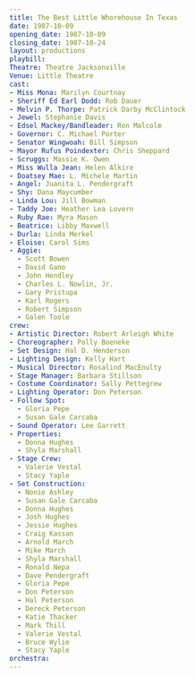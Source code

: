 ```yaml
---
title: The Best Little Whorehouse In Texas
date: 1987-10-09
opening_date: 1987-10-09
closing_date: 1987-10-24
layout: productions
playbill:
Theatre: Theatre Jacksonville
Venue: Little Theatre
cast:
- Miss Mona: Marilyn Courtnay
- Sheriff Ed Earl Dodd: Rob Dauer
- Melvin P. Thorpe: Patrick Darby McClintock
- Jewel: Stephanie Davis
- Edsel Mackey/Bandleader: Ron Malcolm
- Governor: C. Michael Porter
- Senator Wingwoah: Bill Simpson
- Mayor Rufus Poindexter: Chris Sheppard
- Scruggs: Massie K. Owen
- Miss Wulla Jean: Helen Alkire
- Doatsey Mae: L. Michele Martin
- Angel: Juanita L. Pendergraft
- Shy: Dana Maycumber
- Linda Lou: Jill Bowman
- Taddy Joe: Heather Lea Lovern
- Ruby Rae: Myra Mason
- Beatrice: Libby Maxwell
- Durla: Linda Merkel
- Eloise: Carol Sims
- Aggie:
  - Scott Bowen
  - David Gano
  - John Hendley
  - Charles L. Nowlin, Jr.
  - Gary Pristupa
  - Karl Rogers
  - Robert Simpson
  - Galen Toole
crew:
- Artistic Director: Robert Arleigh White
- Choreographer: Polly Boeneke
- Set Design: Hal D. Henderson
- Lighting Design: Kelly Hart
- Musical Director: Rosalind MacEnulty
- Stage Manager: Barbara Stillson
- Costume Coordinator: Sally Pettegrew
- Lighting Operator: Don Peterson
- Follow Spot:
  - Gloria Pepe
  - Susan Gale Carcaba
- Sound Operator: Lee Garrett
- Properties:
  - Donna Hughes
  - Shyla Marshall
- Stage Crew:
  - Valerie Vestal
  - Stacy Yaple
- Set Construction:
  - Nonie Ashley
  - Susan Gale Carcaba
  - Donna Hughes
  - Josh Hughes
  - Jessie Hughes
  - Craig Kassan
  - Arnold March
  - Mike March
  - Shyla Marshall
  - Ronald Nepa
  - Dave Pendergraft
  - Gloria Pepe
  - Don Peterson
  - Hal Peterson
  - Dereck Peterson
  - Katie Thacker
  - Mark Thill
  - Valerie Vestal
  - Bruce Wylie
  - Stacy Yaple
orchestra:
---
```


